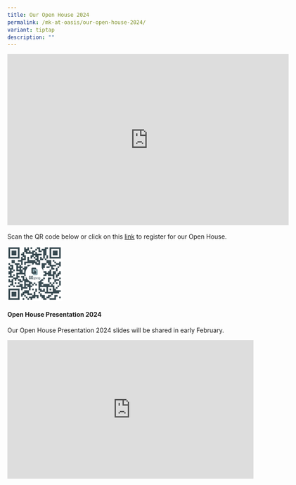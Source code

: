 ```yaml
---
title: Our Open House 2024
permalink: /mk-at-oasis/our-open-house-2024/
variant: tiptap
description: ""
---
```

<div class="iframe-wrapper"><iframe height="389" width="640" allowfullscreen="true" frameborder="0" src="https://docs.google.com/presentation/d/e/2PACX-1vSnKNN5GFp407V_etplO7yJaV-OZ_-XRsdl6BGXCx9mwsngZ_PML8RkqqDFOmu4DSSYfmsxw5SyjIJK/embed?start=true&amp;loop=true&amp;delayms=3000"></iframe></div><p>Scan the QR code below or click on this <a href="https://go.gov.sg/mkoh2024" rel="noopener noreferrer nofollow" target="_blank">link</a> to register for our Open House.</p><div class="isomer-image-wrapper"><img style="width: 25%;" height="auto" width="100%" alt="" src="/images/Mkoasis/qrcode.png"></div><h4>Open House Presentation 2024 &nbsp;&nbsp;</h4><p>Our Open House Presentation 2024 slides will be shared in early February.</p><div class="iframe-wrapper"><iframe height="315" width="560" allowfullscreen="true" frameborder="0" src="https://www.youtube.com/embed/LDZFDIT0OxQ?si=GF3rKpPBSGm7LFV7&amp;start=1"></iframe></div><p></p>
